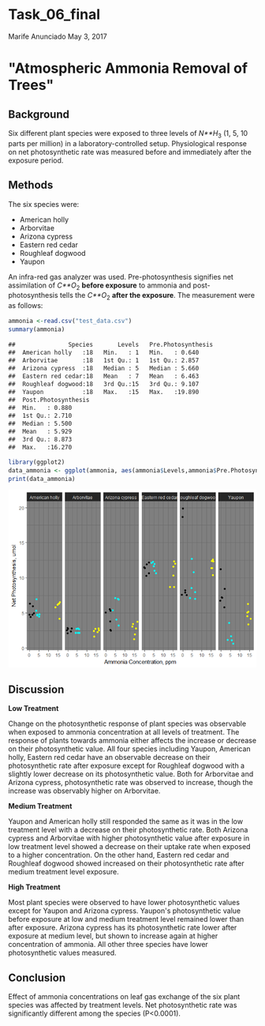Task\_06\_final
================
Marife Anunciado
May 3, 2017

**"Atmospheric Ammonia Removal of Trees"**
==========================================

Background
----------

Six different plant species were exposed to three levels of *N**H*<sub>3</sub> (1, 5, 10 parts per million) in a laboratory-controlled setup. Physiological response on net photosynthetic rate was measured before and immediately after the exposure period.

Methods
-------

The six species were:

-   American holly
-   Arborvitae
-   Arizona cypress
-   Eastern red cedar
-   Roughleaf dogwood
-   Yaupon

An infra-red gas analyzer was used. Pre-photosynthesis signifies net assimilation of *C**O*<sub>2</sub> **before exposure** to ammonia and post-photosynthesis tells the *C**O*<sub>2</sub> **after the exposure**. The measurement were as follows:

``` r
ammonia <-read.csv("test_data.csv")
summary(ammonia)
```

    ##               Species       Levels   Pre.Photosynthesis
    ##  American holly   :18   Min.   : 1   Min.   : 0.640    
    ##  Arborvitae       :18   1st Qu.: 1   1st Qu.: 2.857    
    ##  Arizona cypress  :18   Median : 5   Median : 5.660    
    ##  Eastern red cedar:18   Mean   : 7   Mean   : 6.463    
    ##  Roughleaf dogwood:18   3rd Qu.:15   3rd Qu.: 9.107    
    ##  Yaupon           :18   Max.   :15   Max.   :19.890    
    ##  Post.Photosynthesis
    ##  Min.   : 0.880     
    ##  1st Qu.: 2.710     
    ##  Median : 5.500     
    ##  Mean   : 5.929     
    ##  3rd Qu.: 8.873     
    ##  Max.   :16.270

``` r
library(ggplot2)
data_ammonia <- ggplot(ammonia, aes(ammonia$Levels,ammonia$Pre.Photosynthesis)) + geom_jitter(stat = "identity", color= ammonia$Levels) + facet_grid(~ ammonia$Species) + xlab("Ammonia Concentration, ppm") + ylab("Net Photosynthesis, umol") + theme_dark()
print(data_ammonia)
```

![](Task_06_final_files/figure-markdown_github/Test_data_plot-1.png)

Discussion
----------

**Low Treatment**

Change on the photosynthetic response of plant species was observable when exposed to ammonia concentration at all levels of treatment. The response of plants towards ammonia either affects the increase or decrease on their photosynthetic value. All four species including Yaupon, American holly, Eastern red cedar have an observable decrease on their photosynthetic rate after exposure except for Roughleaf dogwood with a slightly lower decrease on its photosynthetic value. Both for Arborvitae and Arizona cypress, photosynthetic rate was observed to increase, though the increase was observably higher on Arborvitae.

**Medium Treatment**

Yaupon and American holly still responded the same as it was in the low treatment level with a decrease on their photosynthetic rate. Both Arizona cypress and Arborvitae with higher photosynthetic value after exposure in low treatment level showed a decrease on their uptake rate when exposed to a higher concentration. On the other hand, Eastern red cedar and Roughleaf dogwood showed increased on their photosynthetic rate after medium treatment level exposure.

**High Treatment**

Most plant species were observed to have lower photosynthetic values except for Yaupon and Arizona cypress. Yaupon's photosynthetic value before exposure at low and medium treatment level remained lower than after exposure. Arizona cypress has its photosynthetic rate lower after exposure at medium level, but shown to increase again at higher concentration of ammonia. All other three species have lower photosynthetic values measured.

Conclusion
----------

Effect of ammonia concentrations on leaf gas exchange of the six plant species was affected by treatment levels. Net photosynthetic rate was significantly different among the species (P&lt;0.0001).
